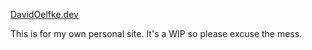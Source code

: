 [DavidOelfke.dev](https://www.davidoelfke.dev)

This is for my own personal site. It's a WIP so please excuse the mess.
